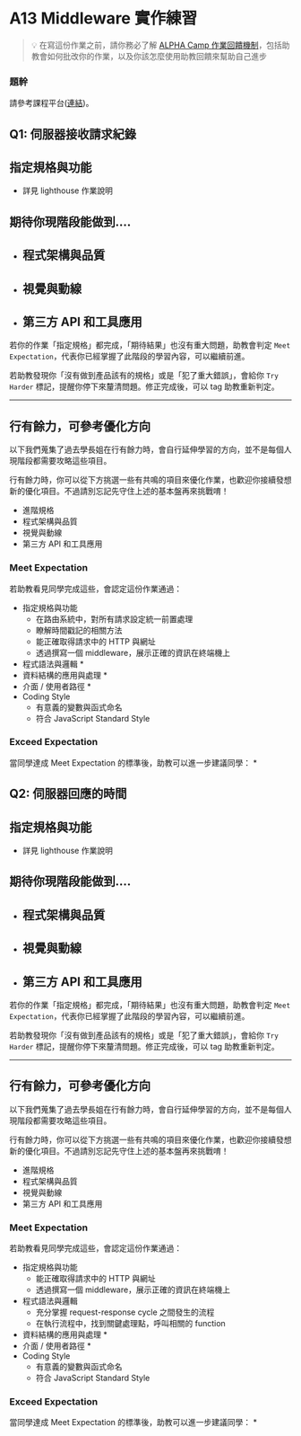 # A13 Middleware 實作練習

> 💡  在寫這份作業之前，請你務必了解 <a href="https://github.com/ALPHACamp/web-grading-rubic" target="_blank">ALPHA Camp 作業回饋機制</a>，包括助教會如何批改你的作業，以及你該怎麼使用助教回饋來幫助自己進步

### 題幹
請參考課程平台([連結](https://lighthouse.alphacamp.co/courses/42/assignments/1058))。

## Q1: 伺服器接收請求紀錄

## 指定規格與功能

- 詳見 lighthouse 作業說明

## 期待你現階段能做到....

- 程式架構與品質
  - 
- 視覺與動線
  - 
- 第三方 API 和工具應用
  - 

若你的作業「指定規格」都完成，「期待結果」也沒有重大問題，助教會判定 `Meet Expectation`，代表你已經掌握了此階段的學習內容，可以繼續前進。

若助教發現你「沒有做到產品該有的規格」或是「犯了重大錯誤」，會給你 `Try Harder` 標記，提醒你停下來釐清問題。修正完成後，可以 tag 助教重新判定。

---
## 行有餘力，可參考優化方向
以下我們蒐集了過去學長姐在行有餘力時，會自行延伸學習的方向，並不是每個人現階段都需要攻略這些項目。

行有餘力時，你可以從下方挑選一些有共鳴的項目來優化作業，也歡迎你接續發想新的優化項目。不過請別忘記先守住上述的基本盤再來挑戰唷！

- 進階規格
- 程式架構與品質
- 視覺與動線
- 第三方 API 和工具應用








### Meet Expectation
若助教看見同學完成這些，會認定這份作業通過：

* 指定規格與功能
  * 在路由系統中，對所有請求設定統一前置處理
  * 瞭解時間戳記的相關方法
  * 能正確取得請求中的 HTTP 與網址
  * 透過撰寫一個 middleware，展示正確的資訊在終端機上
* 程式語法與邏輯
  * 
* 資料結構的應用與處理
  * 
* 介面 / 使用者路徑
  * 
* Coding Style
  * 有意義的變數與函式命名
  * 符合 JavaScript Standard Style
### Exceed Expectation
當同學達成 Meet Expectation 的標準後，助教可以進一步建議同學：
* 

## Q2: 伺服器回應的時間

## 指定規格與功能

- 詳見 lighthouse 作業說明

## 期待你現階段能做到....

- 程式架構與品質
  - 
- 視覺與動線
  - 
- 第三方 API 和工具應用
  - 

若你的作業「指定規格」都完成，「期待結果」也沒有重大問題，助教會判定 `Meet Expectation`，代表你已經掌握了此階段的學習內容，可以繼續前進。

若助教發現你「沒有做到產品該有的規格」或是「犯了重大錯誤」，會給你 `Try Harder` 標記，提醒你停下來釐清問題。修正完成後，可以 tag 助教重新判定。

---
## 行有餘力，可參考優化方向
以下我們蒐集了過去學長姐在行有餘力時，會自行延伸學習的方向，並不是每個人現階段都需要攻略這些項目。

行有餘力時，你可以從下方挑選一些有共鳴的項目來優化作業，也歡迎你接續發想新的優化項目。不過請別忘記先守住上述的基本盤再來挑戰唷！

- 進階規格
- 程式架構與品質
- 視覺與動線
- 第三方 API 和工具應用








### Meet Expectation
若助教看見同學完成這些，會認定這份作業通過：
* 指定規格與功能
  * 能正確取得請求中的 HTTP 與網址
  * 透過撰寫一個 middleware，展示正確的資訊在終端機上
* 程式語法與邏輯
  * 充分掌握 request-response cycle 之間發生的流程
  * 在執行流程中，找到關鍵處理點，呼叫相關的 function
* 資料結構的應用與處理
  * 
* 介面 / 使用者路徑
  * 
* Coding Style
  * 有意義的變數與函式命名
  * 符合 JavaScript Standard Style
### Exceed Expectation
當同學達成 Meet Expectation 的標準後，助教可以進一步建議同學：
* 